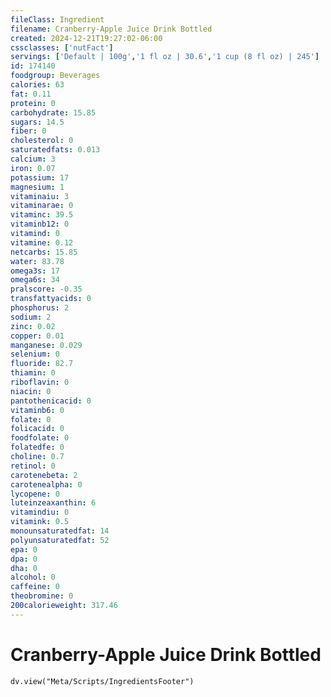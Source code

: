 ```yaml
---
fileClass: Ingredient
filename: Cranberry-Apple Juice Drink Bottled
created: 2024-12-21T19:27:02-06:00
cssclasses: ['nutFact']
servings: ['Default | 100g','1 fl oz | 30.6','1 cup (8 fl oz) | 245']
id: 174140
foodgroup: Beverages
calories: 63
fat: 0.11
protein: 0
carbohydrate: 15.85
sugars: 14.5
fiber: 0
cholesterol: 0
saturatedfats: 0.013
calcium: 3
iron: 0.07
potassium: 17
magnesium: 1
vitaminaiu: 3
vitaminarae: 0
vitaminc: 39.5
vitaminb12: 0
vitamind: 0
vitamine: 0.12
netcarbs: 15.85
water: 83.78
omega3s: 17
omega6s: 34
pralscore: -0.35
transfattyacids: 0
phosphorus: 2
sodium: 2
zinc: 0.02
copper: 0.01
manganese: 0.029
selenium: 0
fluoride: 82.7
thiamin: 0
riboflavin: 0
niacin: 0
pantothenicacid: 0
vitaminb6: 0
folate: 0
folicacid: 0
foodfolate: 0
folatedfe: 0
choline: 0.7
retinol: 0
carotenebeta: 2
carotenealpha: 0
lycopene: 0
luteinzeaxanthin: 6
vitamindiu: 0
vitamink: 0.5
monounsaturatedfat: 14
polyunsaturatedfat: 52
epa: 0
dpa: 0
dha: 0
alcohol: 0
caffeine: 0
theobromine: 0
200calorieweight: 317.46
---
```


# Cranberry-Apple Juice Drink Bottled

```dataviewjs
dv.view("Meta/Scripts/IngredientsFooter")
```